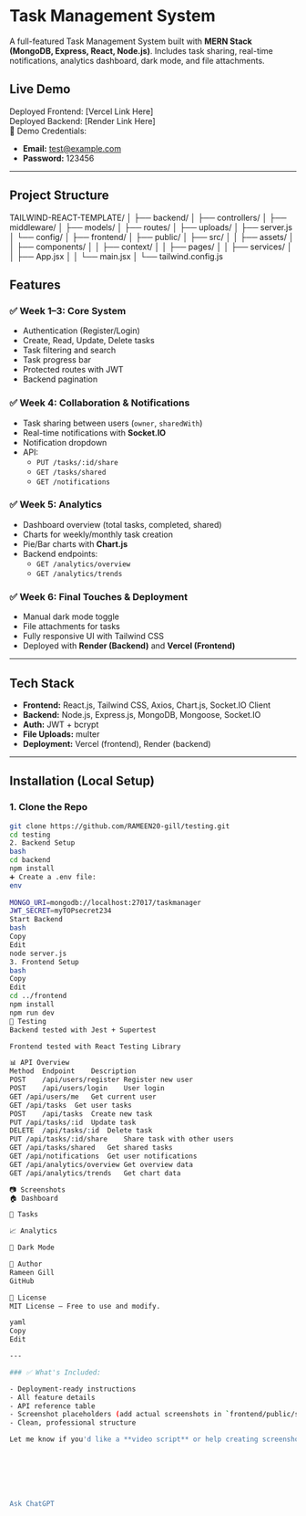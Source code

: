 # Task Management System

A full-featured Task Management System built with **MERN Stack (MongoDB, Express, React, Node.js)**. Includes task sharing, real-time notifications, analytics dashboard, dark mode, and file attachments.

##  Live Demo

 Deployed Frontend: [Vercel Link Here]  
 Deployed Backend: [Render Link Here]  
📝 Demo Credentials:  
- **Email:** test@example.com  
- **Password:** 123456

---

##  Project Structure

TAILWIND-REACT-TEMPLATE/
│
├── backend/
│ ├── controllers/
│ ├── middleware/
│ ├── models/
│ ├── routes/
│ ├── uploads/
│ ├── server.js
│ └── config/
│
├── frontend/
│ ├── public/
│ ├── src/
│ │ ├── assets/
│ │ ├── components/
│ │ ├── context/
│ │ ├── pages/
│ │ ├── services/
│ │ ├── App.jsx
│ │ └── main.jsx
│ └── tailwind.config.js


##  Features

### ✅ Week 1–3: Core System
- Authentication (Register/Login)
- Create, Read, Update, Delete tasks
- Task filtering and search
- Task progress bar
- Protected routes with JWT
- Backend pagination

### ✅ Week 4: Collaboration & Notifications
- Task sharing between users (`owner`, `sharedWith`)
- Real-time notifications with **Socket.IO**
- Notification dropdown
- API:
  - `PUT /tasks/:id/share`
  - `GET /tasks/shared`
  - `GET /notifications`

### ✅ Week 5: Analytics
- Dashboard overview (total tasks, completed, shared)
- Charts for weekly/monthly task creation
- Pie/Bar charts with **Chart.js**
- Backend endpoints:
  - `GET /analytics/overview`
  - `GET /analytics/trends`

### ✅ Week 6: Final Touches & Deployment
- Manual dark mode toggle
- File attachments for tasks
- Fully responsive UI with Tailwind CSS
- Deployed with **Render (Backend)** and **Vercel (Frontend)**

---

##  Tech Stack

- **Frontend:** React.js, Tailwind CSS, Axios, Chart.js, Socket.IO Client
- **Backend:** Node.js, Express.js, MongoDB, Mongoose, Socket.IO
- **Auth:** JWT + bcrypt
- **File Uploads:** multer
- **Deployment:** Vercel (frontend), Render (backend)

---

##  Installation (Local Setup)

### 1. Clone the Repo

```bash
git clone https://github.com/RAMEEN20-gill/testing.git
cd testing
2. Backend Setup
bash
cd backend
npm install
➕ Create a .env file:
env
                                                                                                                                                                                                                                                                     PORT=5000
MONGO_URI=mongodb://localhost:27017/taskmanager
JWT_SECRET=myTOPsecret234
Start Backend
bash
Copy
Edit
node server.js
3. Frontend Setup
bash
Copy
Edit
cd ../frontend
npm install
npm run dev
🧪 Testing
Backend tested with Jest + Supertest

Frontend tested with React Testing Library

📊 API Overview
Method	Endpoint	Description
POST	/api/users/register	Register new user
POST	/api/users/login	User login
GET	/api/users/me	Get current user
GET	/api/tasks	Get user tasks
POST	/api/tasks	Create new task
PUT	/api/tasks/:id	Update task
DELETE	/api/tasks/:id	Delete task
PUT	/api/tasks/:id/share	Share task with other users
GET	/api/tasks/shared	Get shared tasks
GET	/api/notifications	Get user notifications
GET	/api/analytics/overview	Get overview data
GET	/api/analytics/trends	Get chart data

📷 Screenshots
🏠 Dashboard

📑 Tasks

📈 Analytics

🌙 Dark Mode

👤 Author
Rameen Gill
GitHub

📃 License
MIT License — Free to use and modify.

yaml
Copy
Edit

---

### ✅ What's Included:

- Deployment-ready instructions
- All feature details
- API reference table
- Screenshot placeholders (add actual screenshots in `frontend/public/screens/`)
- Clean, professional structure

Let me know if you'd like a **video script** or help creating screenshots.







Ask ChatGPT

